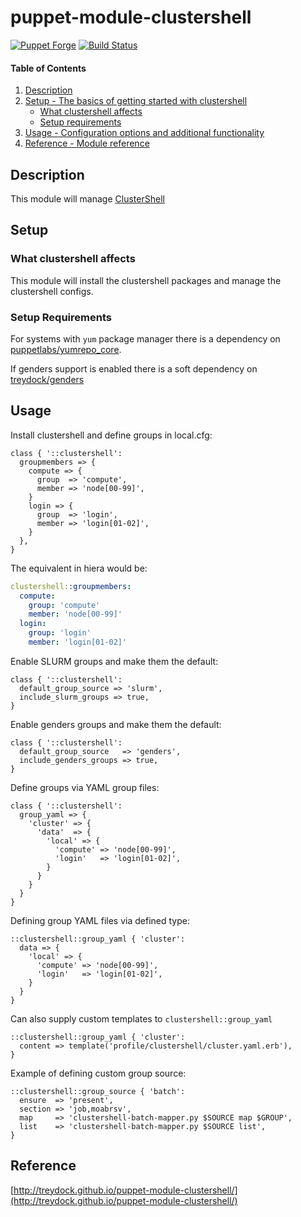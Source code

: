 # puppet-module-clustershell

[![Puppet Forge](http://img.shields.io/puppetforge/v/treydock/clustershell.svg)](https://forge.puppetlabs.com/treydock/clustershell)
[![Build Status](https://travis-ci.org/treydock/puppet-module-clustershell.png)](https://travis-ci.org/treydock/puppet-module-clustershell)

#### Table of Contents

1. [Description](#description)
2. [Setup - The basics of getting started with clustershell](#setup)
    * [What clustershell affects](#what-clustershell-affects)
    * [Setup requirements](#setup-requirements)
3. [Usage - Configuration options and additional functionality](#usage)
4. [Reference - Module reference](#reference)


## Description

This module will manage [ClusterShell](https://clustershell.readthedocs.io/en/latest/)

## Setup

### What clustershell affects

This module will install the clustershell packages and manage the clustershell configs.

### Setup Requirements

For systems with `yum` package manager there is a dependency on [puppetlabs/yumrepo_core](https://forge.puppet.com/puppetlabs/yumrepo_core).

If genders support is enabled there is a soft dependency on [treydock/genders](https://forge.puppet.com/treydock/genders)

## Usage

Install clustershell and define groups in local.cfg:

```puppet
class { '::clustershell':
  groupmembers => {
    compute => {
      group  => 'compute',
      member => 'node[00-99]',
    }
    login => {
      group  => 'login',
      member => 'login[01-02]',
    }
  },
}
```

The equivalent in hiera would be:

```yaml
clustershell::groupmembers:
  compute:
    group: 'compute'
    member: 'node[00-99]'
  login:
    group: 'login'
    member: 'login[01-02]'
```

Enable SLURM groups and make them the default:

```puppet
class { '::clustershell':
  default_group_source => 'slurm',
  include_slurm_groups => true,
}
```

Enable genders groups and make them the default:

```puppet
class { '::clustershell':
  default_group_source   => 'genders',
  include_genders_groups => true,
}
```

Define groups via YAML group files:

```puppet
class { '::clustershell':
  group_yaml => {
    'cluster' => {
      'data'  => {
        'local' => {
          'compute' => 'node[00-99]',
          'login'   => 'login[01-02]',
        }
      }
    }
  }
}
```

Defining group YAML files via defined type:

```puppet
::clustershell::group_yaml { 'cluster':
  data => {
    'local' => {
      'compute' => 'node[00-99]',
      'login'   => 'login[01-02]',
    }
  }
}
```

Can also supply custom templates to `clustershell::group_yaml`

```puppet
::clustershell::group_yaml { 'cluster':
  content => template('profile/clustershell/cluster.yaml.erb'),
}
```

Example of defining custom group source:

```puppet
::clustershell::group_source { 'batch':
  ensure  => 'present',
  section => 'job,moabrsv',
  map     => 'clustershell-batch-mapper.py $SOURCE map $GROUP',
  list    => 'clustershell-batch-mapper.py $SOURCE list',
}
```


## Reference

[http://treydock.github.io/puppet-module-clustershell/](http://treydock.github.io/puppet-module-clustershell/)
